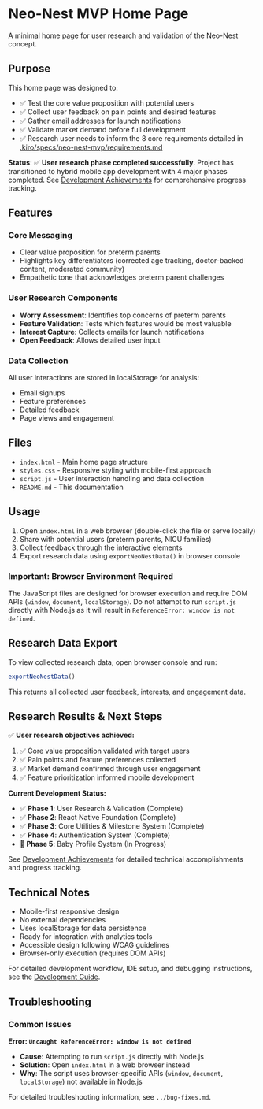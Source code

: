 # Neo-Nest MVP Home Page

A minimal home page for user research and validation of the Neo-Nest concept.

## Purpose

This home page was designed to:
- ✅ Test the core value proposition with potential users
- ✅ Collect user feedback on pain points and desired features
- ✅ Gather email addresses for launch notifications
- ✅ Validate market demand before full development
- ✅ Research user needs to inform the 8 core requirements detailed in [.kiro/specs/neo-nest-mvp/requirements.md](../.kiro/specs/neo-nest-mvp/requirements.md)

**Status**: ✅ **User research phase completed successfully**. Project has transitioned to hybrid mobile app development with 4 major phases completed. See [Development Achievements](../ACHIEVEMENTS.md) for comprehensive progress tracking.

## Features

### Core Messaging
- Clear value proposition for preterm parents
- Highlights key differentiators (corrected age tracking, doctor-backed content, moderated community)
- Empathetic tone that acknowledges preterm parent challenges

### User Research Components
- **Worry Assessment**: Identifies top concerns of preterm parents
- **Feature Validation**: Tests which features would be most valuable
- **Interest Capture**: Collects emails for launch notifications
- **Open Feedback**: Allows detailed user input

### Data Collection
All user interactions are stored in localStorage for analysis:
- Email signups
- Feature preferences
- Detailed feedback
- Page views and engagement

## Files

- `index.html` - Main home page structure
- `styles.css` - Responsive styling with mobile-first approach
- `script.js` - User interaction handling and data collection
- `README.md` - This documentation

## Usage

1. Open `index.html` in a web browser (double-click the file or serve locally)
2. Share with potential users (preterm parents, NICU families)
3. Collect feedback through the interactive elements
4. Export research data using `exportNeoNestData()` in browser console

### Important: Browser Environment Required

The JavaScript files are designed for browser execution and require DOM APIs (`window`, `document`, `localStorage`). Do not attempt to run `script.js` directly with Node.js as it will result in `ReferenceError: window is not defined`.

## Research Data Export

To view collected research data, open browser console and run:
```javascript
exportNeoNestData()
```

This returns all collected user feedback, interests, and engagement data.

## Research Results & Next Steps

✅ **User research objectives achieved:**
1. ✅ Core value proposition validated with target users
2. ✅ Pain points and feature preferences collected
3. ✅ Market demand confirmed through user engagement
4. ✅ Feature prioritization informed mobile development

**Current Development Status:**
- ✅ **Phase 1**: User Research & Validation (Complete)
- ✅ **Phase 2**: React Native Foundation (Complete)
- ✅ **Phase 3**: Core Utilities & Milestone System (Complete)
- ✅ **Phase 4**: Authentication System (Complete)
- 🚧 **Phase 5**: Baby Profile System (In Progress)

See [Development Achievements](../ACHIEVEMENTS.md) for detailed technical accomplishments and progress tracking.

## Technical Notes

- Mobile-first responsive design
- No external dependencies
- Uses localStorage for data persistence
- Ready for integration with analytics tools
- Accessible design following WCAG guidelines
- Browser-only execution (requires DOM APIs)

For detailed development workflow, IDE setup, and debugging instructions, see the [Development Guide](../DEVELOPMENT-GUIDE.md).

## Troubleshooting

### Common Issues

**Error: `Uncaught ReferenceError: window is not defined`**
- **Cause**: Attempting to run `script.js` directly with Node.js
- **Solution**: Open `index.html` in a web browser instead
- **Why**: The script uses browser-specific APIs (`window`, `document`, `localStorage`) not available in Node.js

For detailed troubleshooting information, see `../bug-fixes.md`.